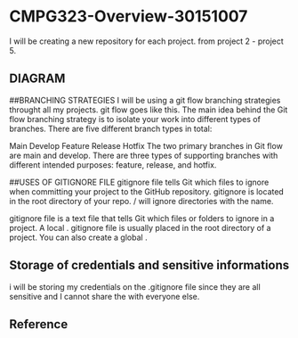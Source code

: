 # CMPG323-Overview-30151007

I will be creating a new repository for each project. from project 2 - project 5.

## DIAGRAM

##BRANCHING STRATEGIES
I will be using a git flow branching strategies throught all my projects.
git flow goes like this.
The main idea behind the Git flow branching strategy is to isolate your work into different types of branches. There are five different branch types in total:

Main
Develop
Feature
Release
Hotfix
The two primary branches in Git flow are main and develop. There are three types of supporting branches with different intended purposes: feature, release, and hotfix.

##USES OF GITIGNORE FILE
gitignore file tells Git which files to ignore when committing your project to the GitHub repository. gitignore is located in the root directory of your repo. / will ignore directories with the name.

gitignore file is a text file that tells Git which files or folders to ignore in a project. A local . gitignore file is usually placed in the root directory of a project. You can also create a global .

## Storage of credentials and sensitive informations

i will be storing my credentials on the .gitignore file since they are all sensitive and I cannot share the with everyone else.

## Reference 

